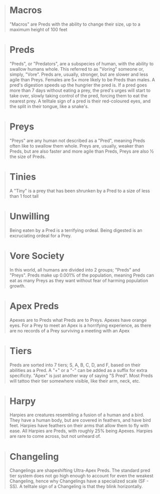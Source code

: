 > # Macros
> "Macros" are Preds with the ability to change their size, up to a maximum height of 100 feet

> # Preds
> "Preds", or "Predators", are a subspecies of human, with the ability to swallow humans whole. This referred to as "Voring" someone or, simply, "Vore". Preds are, usually, stronger, but are slower and less agile than Preys. Females are 5× more likely to be Preds than males. A pred's digestion speeds up the hungrier the pred is. If a pred goes more than 7 days without eating a prey, the pred's urges will start to take over, slowly taking control of the pred, forcing them to eat the nearest prey. A telltale sign of a pred is their red-coloured eyes, and the split in their tongue, like a snake's.

> # Preys
> "Preys" are any human not described as a "Pred", meaning Preds often like to swallow them whole. Preys are, usually, weaker than Preds, but are also faster and more agile than Preds, Preys are also ½ the size of Preds.

> # Tinies
> A "Tiny" is a prey that has been shrunken by a Pred to a size of less than 1 foot tall

> # Unwilling
> Being eaten by a Pred is a terrifying ordeal. Being digested is an excruciating ordeal for a Prey.

> # Vore Society
> In this world, all humans are divided into 2 groups; "Preds" and "Preys". Preds make up 0.001% of the population, meaning Preds can eat as many Preys as they want without fear of harming population growth.

> # Apex Preds
> Apexes are to Preds what Preds are to Preys. Apexes have orange eyes. For a Prey to meet an Apex is a horrifying experience, as there are no records of a Prey surviving a meeting with an Apex

> # Tiers
> Preds are sorted into 7 tiers; S, A, B, C, D, and F, based on their abilities as a Pred. A "+" or a "-" can be added as a suffix for extra specificity. "Apex" is just another way of saying "S Pred". Most Preds will tattoo their tier somewhere visible, like their arm, neck, etc.

> # Harpy
> Harpies are creatures resembling a fusion of a human and a bird. They have a human body, but are covered in feathers, and have bird feet. Harpies have feathers on their arms that allow them to fly with ease. All Harpies are Preds, with roughly 25% being Apexes. Harpies are rare to come across, but not unheard of.

> # Changeling
> Changelings are shapeshifting Ultra-Apex Preds. The standard pred tier system does not go high enough to account for even the weakest Changeling, hence why Changelings have a specialized scale (SF - SS). A telltale sign of a Changeling is that they blink horizontally.

